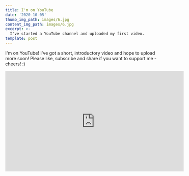```yaml
---
title: I'm on YouTube
date: '2020-10-05'
thumb_img_path: images/6.jpg
content_img_path: images/6.jpg
excerpt: >-
  I've started a YouTube channel and uploaded my first video.
template: post
---
```


I'm on YouTube! I've got a short, introductory video and hope to upload more soon! Please like, subscribe and share if you want to support me - cheers! :)

<iframe width="560" height="315" src="https://www.youtube.com/embed/FEw85Uh1on8" frameborder="0" allow="accelerometer; autoplay; clipboard-write; encrypted-media; gyroscope; picture-in-picture" allowfullscreen></iframe>